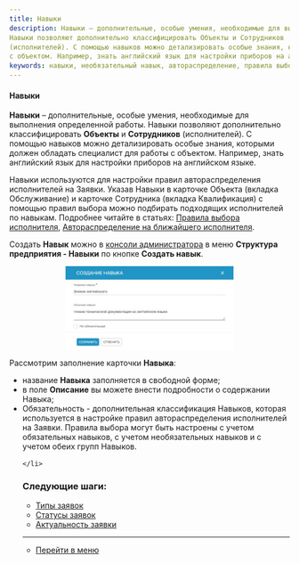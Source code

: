```yaml
---
title: Навыки
description: Навыки – дополнительные, особые умения, необходимые для выполнения определенной работы.
Навыки позволяют дополнительно классифицировать Объекты и Сотрудников
(исполнителей). С помощью навыков можно детализировать особые знания, которыми должен обладать специалист для работы
с объектом. Например, знать английский язык для настройки приборов на английском языке.
keywords: навыки, необязательный навык, автораспределение, правила выбора исполнителя, выбор по навыкам, hubex, хабекс, хубекс, хабикс
---
```

#### Навыки

<html>
<meta charset="utf-8">

</html>

<body>

<p><Strong>Навыки</Strong> – дополнительные, особые умения, необходимые для выполнения определенной работы.
    Навыки позволяют дополнительно классифицировать <Strong>Объекты</Strong> и <Strong>Сотрудников</Strong>
    (исполнителей). С помощью навыков можно детализировать особые знания, которыми должен обладать специалист для работы
    с объектом. Например, знать английский язык для настройки приборов на английском языке. </p>

<p>Навыки используются для настройки правил автораспределения исполнителей на Заявки. Указав Навыки в карточке Объекта (вкладка Обслуживание) и
    карточке Сотрудника (вкладка Квалификация) с помощью правил выбора можно подбирать подходящих исполнителей по навыкам. Подробнее читайте в
    статьях: <a href="https://wiki.hubex.ru/docs/FAQ/RU/admin/RulesOfChoice.html">Правила выбора
        исполнителя</a>, <a href="https://wiki.hubex.ru/docs/FAQ/RU/user/RulesOfChoiceGEO.html">Автораспределение на
        ближайшего исполнителя</a>.</p>

<p>Создать <Strong>Навык</Strong> можно в <a href="https://wiki.hubex.ru/docs/FAQ/RU/admin/HowToEnterTheAdmin.html">консоли
    администратора</a> в меню <Strong>Структура предприятия - Навыки</Strong> по кнопке <Strong>Создать навык</Strong>.
</p>


<div>
    <img style="margin: 0 auto; display: block; max-width: 60%;"
         src="/attachments/images/FAQ/ADMIN/Skills/Skill.jpg"/>
</div>

<p>Рассмотрим заполнение карточки <Strong>Навыка</Strong>:</p>

<ul>
    <li>название <Strong>Навыка</Strong> заполняется в свободной форме;</li>
    <li>в поле <Strong>Описание</Strong> вы можете внести подробности о содержании Навыка;</li>
    <li>Обязательность - дополнительная классификация Навыков, которая используется в настройке правил автораспределения
        исполнителей на Заявки.
        Правила выбора могут быть настроены с учетом обязательных навыков, с учетом необязательных навыков и с учетом
        обеих групп Навыков.

    </li>

</body>

### Следующие шаги:
- [Типы заявок](./TicketType.md)
- [Статусы заявок](./StatusType.md)
- [Актуальность заявки](./Actuality.md)


____
- [Перейти в меню](http://wiki.hubex.ru)
